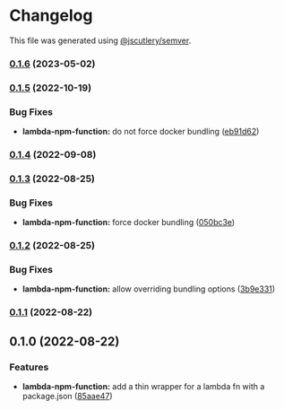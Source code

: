 # Changelog

This file was generated using [@jscutlery/semver](https://github.com/jscutlery/semver).

### [0.1.6](https://github.com/justicointeractive/ji-constructs/compare/cdk-lambda-npm-function-0.1.5...cdk-lambda-npm-function-0.1.6) (2023-05-02)

### [0.1.5](https://github.com/justicointeractive/ji-constructs/compare/cdk-lambda-npm-function-0.1.4...cdk-lambda-npm-function-0.1.5) (2022-10-19)


### Bug Fixes

* **lambda-npm-function:** do not force docker bundling ([eb91d62](https://github.com/justicointeractive/ji-constructs/commit/eb91d625f208d3dd449631562224cc6858b10373))

### [0.1.4](https://github.com/justicointeractive/ji-constructs/compare/cdk-lambda-npm-function-0.1.3...cdk-lambda-npm-function-0.1.4) (2022-09-08)

### [0.1.3](https://github.com/justicointeractive/ji-constructs/compare/cdk-lambda-npm-function-0.1.2...cdk-lambda-npm-function-0.1.3) (2022-08-25)


### Bug Fixes

* **lambda-npm-function:** force docker bundling ([050bc3e](https://github.com/justicointeractive/ji-constructs/commit/050bc3e8d6351acfb3c3f608418bda64e9775697))

### [0.1.2](https://github.com/justicointeractive/ji-constructs/compare/cdk-lambda-npm-function-0.1.1...cdk-lambda-npm-function-0.1.2) (2022-08-25)


### Bug Fixes

* **lambda-npm-function:** allow overriding bundling options ([3b9e331](https://github.com/justicointeractive/ji-constructs/commit/3b9e3314dcc01309dfadd6efe9653b64c522cb20))

### [0.1.1](https://github.com/justicointeractive/ji-constructs/compare/cdk-lambda-npm-function-0.1.0...cdk-lambda-npm-function-0.1.1) (2022-08-22)

## 0.1.0 (2022-08-22)


### Features

* **lambda-npm-function:** add a thin wrapper for a lambda fn with a package.json ([85aae47](https://github.com/justicointeractive/ji-constructs/commit/85aae47da987d573e19526474dbaebbc2a3f573c))
